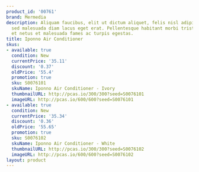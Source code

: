 ```yaml
---
product_id: '00761'
brand: Mermedia
description: Aliquam faucibus, elit ut dictum aliquet, felis nisl adipiscing sapien,
  sed malesuada diam lacus eget erat. Pellentesque habitant morbi tristique senectus
  et netus et malesuada fames ac turpis egestas.
title: Iponno Air Conditioner
skus:
- available: true
  condition: New
  currentPrice: '35.11'
  discount: '0.37'
  oldPrice: '55.4'
  promotion: true
  sku: S0076101
  skuName: Iponno Air Conditioner - Ivory
  thumbnailURL: http://pcas.io/300/300?seed=S0076101
  imageURL: http://pcas.io/600/600?seed=S0076101
- available: true
  condition: New
  currentPrice: '35.34'
  discount: '0.36'
  oldPrice: '55.65'
  promotion: true
  sku: S0076102
  skuName: Iponno Air Conditioner - White
  thumbnailURL: http://pcas.io/300/300?seed=S0076102
  imageURL: http://pcas.io/600/600?seed=S0076102
layout: product
---
```

